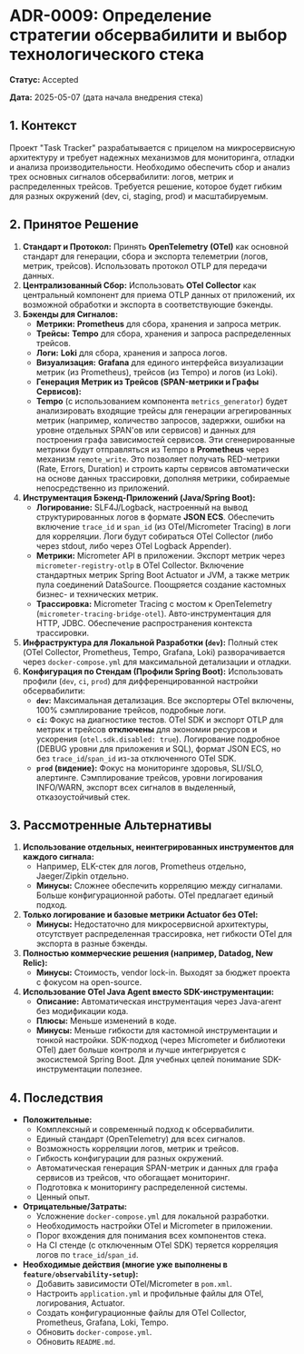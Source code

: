 # ADR-0009: Определение стратегии обсервабилити и выбор технологического стека

**Статус:** Accepted

**Дата:** 2025-05-07 (дата начала внедрения стека)

## 1. Контекст

Проект "Task Tracker" разрабатывается с прицелом на микросервисную архитектуру и требует надежных механизмов для мониторинга, отладки и анализа производительности. Необходимо обеспечить сбор и анализ трех основных сигналов обсервабилити: логов, метрик и распределенных трейсов. Требуется решение, которое будет гибким для разных окружений (dev, ci, staging, prod) и масштабируемым.

## 2. Принятое Решение

1.  **Стандарт и Протокол:** Принять **OpenTelemetry (OTel)** как основной стандарт для генерации, сбора и экспорта телеметрии (логов, метрик, трейсов). Использовать протокол OTLP для передачи данных.
2.  **Централизованный Сбор:** Использовать **OTel Collector** как центральный компонент для приема OTLP данных от приложений, их возможной обработки и экспорта в соответствующие бэкенды.
3.  **Бэкенды для Сигналов:**
    *   **Метрики:** **Prometheus** для сбора, хранения и запроса метрик.
    *   **Трейсы:** **Tempo** для сбора, хранения и запроса распределенных трейсов.
    *   **Логи:** **Loki** для сбора, хранения и запроса логов.
    *   **Визуализация:** **Grafana** для единого интерфейса визуализации метрик (из Prometheus), трейсов (из Tempo) и логов (из Loki).
	*   **Генерация Метрик из Трейсов (SPAN-метрики и Графы Сервисов):**
    *   **Tempo** (с использованием компонента `metrics_generator`) будет анализировать входящие трейсы для генерации агрегированных метрик (например, количество запросов, задержки, ошибки на уровне отдельных SPAN'ов или сервисов) и данных для построения графа зависимостей сервисов. Эти сгенерированные метрики будут отправляться из Tempo в **Prometheus** через механизм `remote_write`. Это позволяет получать RED-метрики (Rate, Errors, Duration) и строить карты сервисов автоматически на основе данных трассировки, дополняя метрики, собираемые непосредственно из приложений.
4.  **Инструментация Бэкенд-Приложений (Java/Spring Boot):**
    *   **Логирование:** SLF4J/Logback, настроенный на вывод структурированных логов в формате **JSON ECS**. Обеспечить включение `trace_id` и `span_id` (из OTel/Micrometer Tracing) в логи для корреляции. Логи будут собираться OTel Collector (либо через stdout, либо через OTel Logback Appender).
    *   **Метрики:** Micrometer API в приложении. Экспорт метрик через `micrometer-registry-otlp` в OTel Collector. Включение стандартных метрик Spring Boot Actuator и JVM, а также метрик пула соединений DataSource. Поощряется создание кастомных бизнес- и технических метрик.
    *   **Трассировка:** Micrometer Tracing с мостом к OpenTelemetry (`micrometer-tracing-bridge-otel`). Авто-инструментация для HTTP, JDBC. Обеспечение распространения контекста трассировки.
5.  **Инфраструктура для Локальной Разработки (`dev`):** Полный стек (OTel Collector, Prometheus, Tempo, Grafana, Loki) разворачивается через `docker-compose.yml` для максимальной детализации и отладки.
6.  **Конфигурация по Стендам (Профили Spring Boot):** Использовать профили (`dev`, `ci`, `prod`) для дифференцированной настройки обсервабилити:
    *   **`dev`:** Максимальная детализация. Все экспортеры OTel включены, 100% сэмплирование трейсов, подробные логи.
    *   **`ci`:** Фокус на диагностике тестов. OTel SDK и экспорт OTLP для метрик и трейсов **отключены** для экономии ресурсов и ускорения (`otel.sdk.disabled: true`). Логирование подробное (DEBUG уровни для приложения и SQL), формат JSON ECS, но без `trace_id`/`span_id` из-за отключенного OTel SDK.
    *   **`prod` (видение):** Фокус на мониторинге здоровья, SLI/SLO, алертинге. Сэмплирование трейсов, уровни логирования INFO/WARN, экспорт всех сигналов в выделенный, отказоустойчивый стек.

## 3. Рассмотренные Альтернативы

1.  **Использование отдельных, неинтегрированных инструментов для каждого сигнала:**
    *   Например, ELK-стек для логов, Prometheus отдельно, Jaeger/Zipkin отдельно.
    *   **Минусы:** Сложнее обеспечить корреляцию между сигналами. Больше конфигурационной работы. OTel предлагает единый подход.
2.  **Только логирование и базовые метрики Actuator без OTel:**
    *   **Минусы:** Недостаточно для микросервисной архитектуры, отсутствует распределенная трассировка, нет гибкости OTel для экспорта в разные бэкенды.
3.  **Полностью коммерческие решения (например, Datadog, New Relic):**
    *   **Минусы:** Стоимость, vendor lock-in. Выходят за бюджет проекта с фокусом на open-source.
4.  **Использование OTel Java Agent вместо SDK-инструментации:**
    *   **Описание:** Автоматическая инструментация через Java-агент без модификации кода.
    *   **Плюсы:** Меньше изменений в коде.
    *   **Минусы:** Меньше гибкости для кастомной инструментации и тонкой настройки. SDK-подход (через Micrometer и библиотеки OTel) дает больше контроля и лучше интегрируется с экосистемой Spring Boot. Для учебных целей понимание SDK-инструментации полезнее.

## 4. Последствия

*   **Положительные:**
    *   Комплексный и современный подход к обсервабилити.
    *   Единый стандарт (OpenTelemetry) для всех сигналов.
    *   Возможность корреляции логов, метрик и трейсов.
    *   Гибкость конфигурации для разных окружений.
	*   Автоматическая генерация SPAN-метрик и данных для графа сервисов из трейсов, что обогащает мониторинг.
    *   Подготовка к мониторингу распределенной системы.
    *   Ценный опыт.
*   **Отрицательные/Затраты:**
    *   Усложнение `docker-compose.yml` для локальной разработки.
    *   Необходимость настройки OTel и Micrometer в приложении.
    *   Порог вхождения для понимания всех компонентов стека.
    *   На CI стенде (с отключенным OTel SDK) теряется корреляция логов по `trace_id`/`span_id`.
*   **Необходимые действия (многие уже выполнены в `feature/observability-setup`):**
    *   Добавить зависимости OTel/Micrometer в `pom.xml`.
    *   Настроить `application.yml` и профильные файлы для OTel, логирования, Actuator.
    *   Создать конфигурационные файлы для OTel Collector, Prometheus, Grafana, Loki, Tempo.
    *   Обновить `docker-compose.yml`.
    *   Обновить `README.md`.
